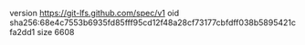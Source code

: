 version https://git-lfs.github.com/spec/v1
oid sha256:68e4c7553b6935fd85fff95cd12f48a28cf73177cbfdff038b5895421cfa2dd1
size 6608
